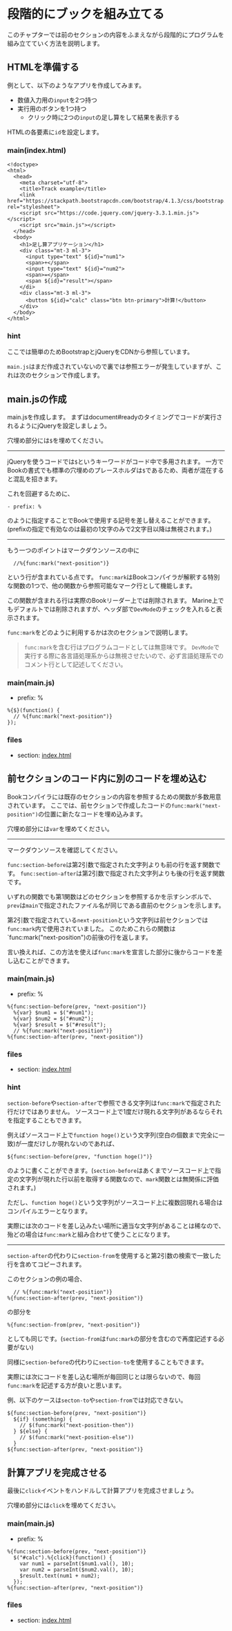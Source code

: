 # 段階的にブックを組み立てる
このチャプターでは前のセクションの内容をふまえながら段階的にプログラムを組み立てていく方法を説明します。

## HTMLを準備する
例として、以下のようなアプリを作成してみます。

- 数値入力用の`input`を2つ持つ
- 実行用のボタンを1つ持つ
  - クリック時に2つの`input`の足し算をして結果を表示する

HTMLの各要素に`id`を設定します。

### main(index.html)

```
<!doctype>
<html>
  <head>
    <meta charset="utf-8">
    <title>Track example</title>
    <link href="https://stackpath.bootstrapcdn.com/bootstrap/4.1.3/css/bootstrap.min.css" rel="stylesheet">
    <script src="https://code.jquery.com/jquery-3.3.1.min.js"></script>
    <script src="main.js"></script>
  </head>
  <body>
    <h1>足し算アプリケーション</h1>
    <div class="mt-3 ml-3">
      <input type="text" ${id}="num1">
      <span>+</span>
      <input type="text" ${id}="num2">
      <span>=</span>
      <span ${id}="result"></span>
    </di>
    <div class="mt-3 ml-3">
      <button ${id}="calc" class="btn btn-primary">計算!</button>
    </div>
  </body>
</html>
```

### hint
ここでは簡単のためBootstrapとjQueryをCDNから参照しています。

`main.js`はまだ作成されていないので裏では参照エラーが発生していますが、これは次のセクションで作成します。

## main.jsの作成
main.jsを作成します。
まずはdocument#readyのタイミングでコードが実行されるようにjQueryを設定しましょう。

穴埋め部分には`$`を埋めてください。

---
jQueryを使うコードでは`$`というキーワードがコード中で多用されます。
一方でBookの書式でも標準の穴埋めのプレースホルダは`$`であるため、両者が混在すると混乱を招きます。

これを回避するために、

```
- prefix: %
```

のように指定することでBookで使用する記号を差し替えることができます。
(prefixの指定で有効なのは最初の1文字のみで2文字目以降は無視されます。)

---
もう一つのポイントはマークダウンソースの中に

```
  //%{func:mark("next-position")}
```

という行が含まれている点です。
`func:mark`はBookコンパイラが解釈する特別な関数の1つで、他の関数から参照可能なマーク行として機能します。

この関数が含まれる行は実際のBookリーダー上では削除されます。
Marine上でもデフォルトでは削除されますが、ヘッダ部で`DevMode`のチェックを入れると表示されます。

`func:mark`をどのように利用するかは次のセクションで説明します。

> `func:mark`を含む行はプログラムコードとしては無意味です。
> `DevMode`で実行する際に各言語処理系からは無視させたいので、必ず言語処理系でのコメント行として記述してください。

### main(main.js)

- prefix: %

```
%{$}(function() {
  // %{func:mark("next-position")}
});
```

### files

- section: [index.html](prev)

## 前セクションのコード内に別のコードを埋め込む
Bookコンパイラには既存のセクションの内容を参照するための関数が多数用意されています。
ここでは、前セクションで作成したコードの`func:mark("next-position")`の位置に新たなコードを埋め込みます。

穴埋め部分には`var`を埋めてください。

---
マークダウンソースを確認してください。

`func:section-before`は第2引数で指定された文字列よりも前の行を返す関数です。
`func:section-after`は第2引数で指定された文字列よりも後の行を返す関数です。

いずれの関数でも第1関数はどのセクションを参照するかを示すシンボルで、`prev`は`main`で指定されたファイル名が同じである直前のセクションを示します。

第2引数で指定されている`next-position`という文字列は前セクションでは`func:mark`内で使用されていました。
このためこれらの関数は`func:mark("next-position")の前後の行を返します。

言い換えれば、この方法を使えば`func:mark`を宣言した部分に後からコードを差し込むことができます。

### main(main.js)

- prefix: %

```
%{func:section-before(prev, "next-position")}
  %{var} $num1 = $("#num1");
  %{var} $num2 = $("#num2");
  %{var} $result = $("#result");
  // %{func:mark("next-position")}
%{func:section-after(prev, "next-position")}
```

### files

- section: [index.html](prev)

### hint
`section-before`や`section-after`で参照できる文字列は`func:mark`で指定された行だけではありません。
ソースコード上で1度だけ現れる文字列があるならそれを指定することもできます。

例えばソースコード上で`function hoge()`という文字列(空白の個数まで完全に一致)が一度だけしか現れないのであれば、

```
${func:section-before(prev, "function hoge()")}
```

のように書くことができます。(`section-before`はあくまでソースコード上で指定の文字列が現れた行以前を取得する関数なので、`mark`関数とは無関係に評価されます。)

ただし、`function hoge()`という文字列がソースコード上に複数回現れる場合はコンパイルエラーとなります。

実際には次のコードを差し込みたい場所に適当な文字列があることは稀なので、殆どの場合は`func:mark`と組み合わせて使うことになります。

---
`section-after`の代わりに`section-from`を使用すると第2引数の検索で一致した行を含めてコピーされます。

このセクションの例の場合、

```
  // %{func:mark("next-position")}
%{func:section-after(prev, "next-position")}
```

の部分を

```
%{func:section-from(prev, "next-position")}
```

としても同じです。(`section-from`は`func:mark`の部分を含むので再度記述する必要がない)

同様に`section-before`の代わりに`section-to`を使用することもできます。

実際には次にコードを差し込む場所が毎回同じとは限らないので、毎回`func:mark`を記述する方が良いと思います。

例、以下のケースは`secton-to`や`section-from`では対応できない。

```
${func:section-before(prev, "next-position")}
  ${if} (something) {
    // $(func:mark("next-position-then"))
  } ${else} {
    // $(func:mark("next-position-else"))
  }
${func:section-after(prev, "next-position")}
```

## 計算アプリを完成させる
最後に`click`イベントをハンドルして計算アプリを完成させましょう。

穴埋め部分には`click`を埋めてください。

### main(main.js)

- prefix: %


```
%{func:section-before(prev, "next-position")}
  $("#calc").%{click}(function() {
    var num1 = parseInt($num1.val(), 10);
    var num2 = parseInt($num2.val(), 10);
    $result.text(num1 + num2);
  });
%{func:section-after(prev, "next-position")}
```

### files

- section: [index.html](prev)

